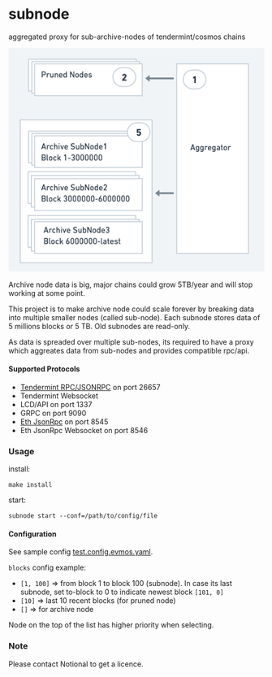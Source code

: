 # subnode
aggregated proxy for sub-archive-nodes of tendermint/cosmos chains

![Subnode Architecture](doc/architecture.png)


Archive node data is big, major chains could grow 5TB/year and will stop working at some point.


This project is to make archive node could scale forever by breaking data into multiple smaller nodes (called sub-node).
Each subnode stores data of 5 millions blocks or 5 TB. Old subnodes are read-only.


As data is spreaded over multiple sub-nodes, its required to have a proxy which aggreates data from sub-nodes and provides compatible rpc/api.

#### Supported Protocols
- [Tendermint RPC/JSONRPC](doc/rpc.md) on port 26657
- Tendermint Websocket
- LCD/API on port 1337
- GRPC on port 9090
- [Eth JsonRpc](doc/ethereum-json-rpc.md) on port 8545
- Eth JsonRpc Websocket on port 8546


### Usage
install:
```console
make install
```


start:
```console
subnode start --conf=/path/to/config/file
```

#### Configuration
See sample config [test.config.evmos.yaml](test.config.evmos.yaml).

`blocks` config example:
- `[1, 100]` => from block 1 to block 100 (subnode). In case its last subnode, set to-block to 0 to indicate newest block `[101, 0]`
- `[10]` => last 10 recent blocks (for pruned node)
- `[]` => for archive node

Node on the top of the list has higher priority when selecting.

### Note
Please contact Notional to get a licence.